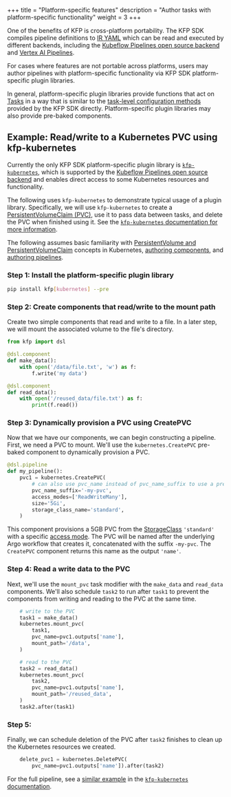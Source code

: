 +++
title = "Platform-specific features"
description = "Author tasks with platform-specific functionality"
weight = 3
+++


One of the benefits of KFP is cross-platform portability. The KFP SDK compiles pipeline definitions to [IR YAML][ir-yaml] which can be read and executed by different backends, including the [Kubeflow Pipelines open source backend][oss-be] and [Vertex AI Pipelines](https://cloud.google.com/vertex-ai/docs/pipelines/introduction).

For cases where features are not portable across platforms, users may author pipelines with platform-specific functionality via KFP SDK platform-specific plugin libraries.

In general, platform-specific plugin libraries provide functions that act on [Tasks](https://www.kubeflow.org/docs/components/pipelines/v2/author-a-pipeline/tasks/) in a way that is similar to the [task-level configuration methods][task-level-config-methods] provided by the KFP SDK directly. Platform-specific plugin libraries may also provide pre-baked components.



<!-- TODO: add docs on how to create a platform-specific authoring library -->

## Example: Read/write to a Kubernetes PVC using kfp-kubernetes
Currently the only KFP SDK platform-specific plugin library is [`kfp-kubernetes`][kfp-kubernetes-pypi], which is supported by the [Kubeflow Pipelines open source backend][oss-be] and enables direct access to some Kubernetes resources and functionality.

The following uses `kfp-kubernetes` to demonstrate typical usage of a plugin library. Specifically, we will use `kfp-kubernetes` to create a [PersistentVolumeClaim (PVC)][persistent-volume], use it to pass data between tasks, and delete the PVC when finished using it. See the [`kfp-kubernetes` documentation for more information][kfp-kubernetes-docs].

The following assumes basic familiarity with [PersistentVolume and PersistentVolumeClaim][persistent-volume] concepts in Kubernetes, [authoring components][authoring-components], and [authoring pipelines][authoring-pipelines].

### Step 1: Install the platform-specific plugin library

```sh
pip install kfp[kubernetes] --pre
```

### Step 2: Create components that read/write to the mount path

Create two simple components that read and write to a file. In a later step, we will mount the associated volume to the file's directory.

```python
from kfp import dsl

@dsl.component
def make_data():
    with open('/data/file.txt', 'w') as f:
        f.write('my data')

@dsl.component
def read_data():
    with open('/reused_data/file.txt') as f:
        print(f.read())
```

### Step 3: Dynamically provision a PVC using CreatePVC

Now that we have our components, we can begin constructing a pipeline. First, we need a PVC to mount. We'll use the `kubernetes.CreatePVC` pre-baked component to dynamically provision a PVC.

```python
@dsl.pipeline
def my_pipeline():
    pvc1 = kubernetes.CreatePVC(
        # can also use pvc_name instead of pvc_name_suffix to use a pre-existing PVC
        pvc_name_suffix='-my-pvc',
        access_modes=['ReadWriteMany'],
        size='5Gi',
        storage_class_name='standard',
    )
```

This component provisions a 5GB PVC from the [StorageClass][storage-class] `'standard'` with a specific [access mode][access-mode]. The PVC will be named after the underlying Argo workflow that creates it, concatenated with the suffix `-my-pvc`. The `CreatePVC` component returns this name as the output `'name'`.


### Step 4: Read a write data to the PVC

Next, we'll use the `mount_pvc` task modifier with the `make_data` and `read_data` components. We'll also schedule `task2` to run after `task1` to prevent the components from writing and reading to the PVC at the same time.

```python
    # write to the PVC
    task1 = make_data()
    kubernetes.mount_pvc(
        task1,
        pvc_name=pvc1.outputs['name'],
        mount_path='/data',
    )

    # read to the PVC
    task2 = read_data()
    kubernetes.mount_pvc(
        task2,
        pvc_name=pvc1.outputs['name'],
        mount_path='/reused_data',
    )
    task2.after(task1)
```

### Step 5:

Finally, we can schedule deletion of the PVC after `task2` finishes to clean up the Kubernetes resources we created.

```python
    delete_pvc1 = kubernetes.DeletePVC(
        pvc_name=pvc1.outputs['name']).after(task2)
```

For the full pipeline, see a [similar example][full-example] in the [`kfp-kubernetes` documentation][kfp-kubernetes-docs].


[ir-yaml]: /docs/components/pipelines/v2/compile-a-pipeline
[oss-be]: /docs/components/pipelines/v2/installation/
[kfp-kubernetes-pypi]: https://pypi.org/project/kfp-kubernetes/
[task-level-config-methods]: /docs/components/pipelines/v2/author-a-pipeline/tasks/#task-level-configurations
[kfp-kubernetes-docs]: https://kfp-kubernetes.readthedocs.io/
[persistent-volume]: https://kubernetes.io/docs/concepts/storage/persistent-volumes/
[storage-class]: https://kubernetes.io/docs/concepts/storage/storage-classes/
[access-mode]: https://kubernetes.io/docs/concepts/storage/persistent-volumes/#access-modes
[full-example]: https://kfp-kubernetes.readthedocs.io/en/kfp-kubernetes-0.0.1/#persistentvolumeclaim-dynamically-create-pvc-mount-then-delete
[authoring-components]: http://localhost:1313/docs/components/pipelines/v2/author-a-pipeline/components/
[authoring-pipelines]: http://localhost:1313/docs/components/pipelines/v2/author-a-pipeline/pipelines/